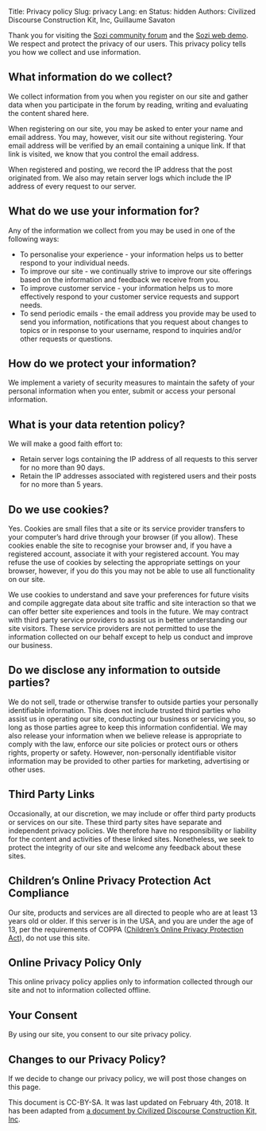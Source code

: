 Title: Privacy policy
Slug: privacy
Lang: en
Status: hidden
Authors: Civilized Discourse Construction Kit, Inc, Guillaume Savaton

Thank you for visiting the [Sozi community forum](/community) and the [Sozi web demo](/demo).
We respect and protect the privacy of our users.
This privacy policy tells you how we collect and use information.


What information do we collect?
-------------------------------

We collect information from you when you register on our site and gather
data when you participate in the forum by reading, writing and
evaluating the content shared here.

When registering on our site, you may be asked to enter your name and
email address. You may, however, visit our site without registering.
Your email address will be verified by an email containing a unique
link. If that link is visited, we know that you control the email address.

When registered and posting, we record the IP address that the post
originated from. We also may retain server logs which include the IP
address of every request to our server.


What do we use your information for?
------------------------------------

Any of the information we collect from you may be used in one of the
following ways:

* To personalise your experience - your information helps us to better
  respond to your individual needs.
* To improve our site - we continually strive to improve our site
  offerings based on the information and feedback we receive from you.
* To improve customer service - your information helps us to more
  effectively respond to your customer service requests and support needs.
* To send periodic emails - the email address you provide may be used
  to send you information, notifications that you request about
  changes to topics or in response to your username, respond to
  inquiries and/or other requests or questions.


How do we protect your information?
-----------------------------------

We implement a variety of security measures to maintain the safety of
your personal information when you enter, submit or access your personal
information.


What is your data retention policy?
-----------------------------------

We will make a good faith effort to:

* Retain server logs containing the IP address of all requests to this
  server for no more than 90 days.
* Retain the IP addresses associated with registered users and their
  posts for no more than 5 years.


Do we use cookies?
------------------

Yes. Cookies are small files that a site or its service provider
transfers to your computer’s hard drive through your browser (if you
allow). These cookies enable the site to recognise your browser and, if
you have a registered account, associate it with your registered
account. You may refuse the use of cookies by selecting the appropriate
settings on your browser, however, if you do this you may not be able to
use all functionality on our site.

We use cookies to understand and save your preferences for future visits
and compile aggregate data about site traffic and site interaction so
that we can offer better site experiences and tools in the future. We
may contract with third party service providers to assist us in better
understanding our site visitors. These service providers are not
permitted to use the information collected on our behalf except to help
us conduct and improve our business.


Do we disclose any information to outside parties?
--------------------------------------------------

We do not sell, trade or otherwise transfer to outside parties your
personally identifiable information. This does not include trusted third
parties who assist us in operating our site, conducting our business or
servicing you, so long as those parties agree to keep this information
confidential. We may also release your information when we believe
release is appropriate to comply with the law, enforce our site policies
or protect ours or others rights, property or safety. However,
non-personally identifiable visitor information may be provided to other
parties for marketing, advertising or other uses.


Third Party Links
-----------------

Occasionally, at our discretion, we may include or offer third party
products or services on our site. These third party sites have separate
and independent privacy policies. We therefore have no responsibility or
liability for the content and activities of these linked sites.
Nonetheless, we seek to protect the integrity of our site and welcome
any feedback about these sites.


Children’s Online Privacy Protection Act Compliance
---------------------------------------------------

Our site, products and services are all directed to people who are at
least 13 years old or older. If this server is in the USA, and you are
under the age of 13, per the requirements of COPPA ([Children’s Online
Privacy Protection Act](https://en.wikipedia.org/wiki/Children%27s_Online_Privacy_Protection_Act)),
do not use this site.


Online Privacy Policy Only
--------------------------

This online privacy policy applies only to information collected through
our site and not to information collected offline.


Your Consent
------------

By using our site, you consent to our site privacy policy.


Changes to our Privacy Policy?
------------------------------

If we decide to change our privacy policy, we will post those changes on
this page.

This document is CC-BY-SA. It was last updated on February 4th, 2018. It
has been adapted from [a document by Civilized Discourse Construction
Kit, Inc](https://meta.discourse.org/privacy).
